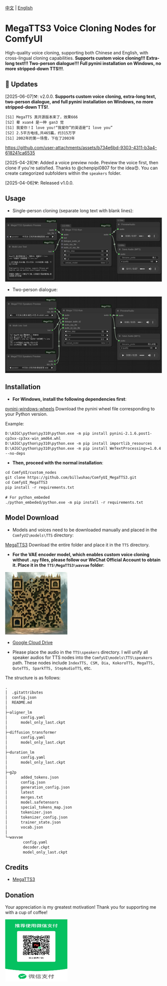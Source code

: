 [中文](README-CN.md) | [English](README.md)

# MegaTTS3 Voice Cloning Nodes for ComfyUI

High-quality voice cloning, supporting both Chinese and English, with cross-lingual cloning capabilities. **Supports custom voice cloning!!! Extra-long text!!! Two-person dialogue!!! Full pynini installation on Windows, no more stripped-down TTS!!!**.

## 📣 Updates

[2025-06-07]⚒️: v2.0.0. **Supports custom voice cloning, extra-long text, two-person dialogue, and full pynini installation on Windows, no more stripped-down TTS!**.

```
[S1] MegaTTS 真开源版本来了，效果666
[S2] 晕 xuan4 是一种 gan3 觉
[S1] 我爱你！I love you!“我爱你”的英语是“I love you”
[S2] 2.5平方电线,共465篇，约315万字
[S1] 2002年的第一场雪，下在了2003年
```

https://github.com/user-attachments/assets/b734e6bd-9303-4311-b3a4-618241ca6535

[2025-04-28]⚒️: Added a voice preview node. Preview the voice first, then clone if you're satisfied. Thanks to @chenpipi0807 for the idea😍. You can create categorized subfolders within the `speakers` folder.

[2025-04-06]⚒️: Released v1.0.0.

## Usage

- Single-person cloning (separate long text with blank lines):

![image](https://github.com/billwuhao/ComfyUI_MegaTTS3/blob/main/images/2025-04-06_13-52-57.png)

- Two-person dialogue:

![image](https://github.com/billwuhao/ComfyUI_MegaTTS3/blob/main/images/2025-04-06_14-49-12.png)

## Installation

- **For Windows, install the following dependencies first**:

[pynini-windows-wheels](https://github.com/billwuhao/pynini-windows-wheels/releases/tag/v2.1.6.post1) Download the pynini wheel file corresponding to your Python version.

Example:
```
D:\AIGC\python\py310\python.exe -m pip install pynini-2.1.6.post1-cp3xx-cp3xx-win_amd64.whl
D:\AIGC\python\py310\python.exe -m pip install importlib_resources
D:\AIGC\python\py310\python.exe -m pip install WeTextProcessing>=1.0.4 --no-deps
```

- **Then, proceed with the normal installation**:
```
cd ComfyUI/custom_nodes
git clone https://github.com/billwuhao/ComfyUI_MegaTTS3.git
cd ComfyUI_MegaTTS3
pip install -r requirements.txt

# For python_embeded
./python_embeded/python.exe -m pip install -r requirements.txt
```

## Model Download

- Models and voices need to be downloaded manually and placed in the `ComfyUI\models\TTS` directory:

[MegaTTS3](https://huggingface.co/ByteDance/MegaTTS3/tree/main) Download the entire folder and place it in the `TTS` directory.

- **For the VAE encoder model, which enables custom voice cloning without `.npy` files, please follow our WeChat Official Account to obtain it. Place it in the `TTS\MegaTTS3\wavvae` folder**:

<img src="https://github.com/billwuhao/ComfyUI_MegaTTS3/blob/main/images/gzh.webp" alt="" width="200" height="200">

  - [Google Cloud Drive](https://drive.google.com/drive/folders/1p9GNdNJqeK_94lIJW8lew_G3EazU-9Wx?usp=sharing)

- Please place the audio in the `TTS\speakers` directory. I will unify all speaker audios for TTS nodes into the `ComfyUI\models\TTS\speakers` path. These nodes include `IndexTTS, CSM, Dia, KokoroTTS, MegaTTS, QuteTTS, SparkTTS, StepAudioTTS`, etc.

The structure is as follows:

```
.
│  .gitattributes
│  config.json
│  README.md
│
├─aligner_lm
│      config.yaml
│      model_only_last.ckpt
│
├─diffusion_transformer
│      config.yaml
│      model_only_last.ckpt
│
├─duration_lm
│      config.yaml
│      model_only_last.ckpt
│
├─g2p
│      added_tokens.json
│      config.json
│      generation_config.json
│      latest
│      merges.txt
│      model.safetensors
│      special_tokens_map.json
│      tokenizer.json
│      tokenizer_config.json
│      trainer_state.json
│      vocab.json
│
└─wavvae
        config.yaml
        decoder.ckpt
        model_only_last.ckpt
```


## Credits

- [MegaTTS3](https://github.com/bytedance/MegaTTS3)

## Donation

Your appreciation is my greatest motivation! Thank you for supporting me with a cup of coffee!

<img src="https://github.com/billwuhao/ComfyUI_MegaTTS3/blob/main/images/20250607012102.jpg" alt="" width="200" height="200">

